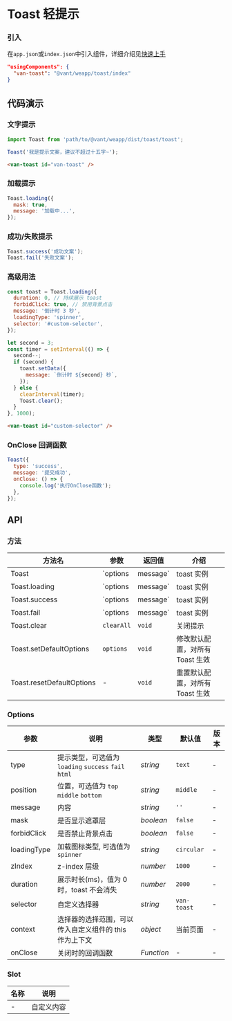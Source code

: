 # Toast 轻提示

### 引入

在`app.json`或`index.json`中引入组件，详细介绍见[快速上手](#/quickstart#yin-ru-zu-jian)

```json
"usingComponents": {
  "van-toast": "@vant/weapp/toast/index"
}
```

## 代码演示

### 文字提示

```javascript
import Toast from 'path/to/@vant/weapp/dist/toast/toast';

Toast('我是提示文案，建议不超过十五字~');
```

```html
<van-toast id="van-toast" />
```

### 加载提示

```javascript
Toast.loading({
  mask: true,
  message: '加载中...',
});
```

### 成功/失败提示

```javascript
Toast.success('成功文案');
Toast.fail('失败文案');
```

### 高级用法

```javascript
const toast = Toast.loading({
  duration: 0, // 持续展示 toast
  forbidClick: true, // 禁用背景点击
  message: '倒计时 3 秒',
  loadingType: 'spinner',
  selector: '#custom-selector',
});

let second = 3;
const timer = setInterval(() => {
  second--;
  if (second) {
    toast.setData({
      message: `倒计时 ${second} 秒`,
    });
  } else {
    clearInterval(timer);
    Toast.clear();
  }
}, 1000);
```

```html
<van-toast id="custom-selector" />
```

### OnClose 回调函数

```javascript
Toast({
  type: 'success',
  message: '提交成功',
  onClose: () => {
    console.log('执行OnClose函数');
  },
});
```

## API

### 方法

| 方法名 | 参数 | 返回值 | 介绍 |
| --- | --- | --- | --- |
| Toast | `options | message` | toast 实例 | 展示提示 |
| Toast.loading | `options | message` | toast 实例 | 展示加载提示 |
| Toast.success | `options | message` | toast 实例 | 展示成功提示 |
| Toast.fail | `options | message` | toast 实例 | 展示失败提示 |
| Toast.clear | `clearAll` | `void` | 关闭提示 |
| Toast.setDefaultOptions | `options` | `void` | 修改默认配置，对所有 Toast 生效 |
| Toast.resetDefaultOptions | - | `void` | 重置默认配置，对所有 Toast 生效 |

### Options

| 参数 | 说明 | 类型 | 默认值 | 版本 |
| --- | --- | --- | --- | --- |
| type | 提示类型，可选值为 `loading` `success` `fail` `html` | _string_ | `text` | - |
| position | 位置，可选值为 `top` `middle` `bottom` | _string_ | `middle` | - |
| message | 内容 | _string_ | `''` | - | - |
| mask | 是否显示遮罩层 | _boolean_ | `false` | - |
| forbidClick | 是否禁止背景点击 | _boolean_ | `false` | - |
| loadingType | 加载图标类型, 可选值为 `spinner` | _string_ | `circular` | - |
| zIndex | z-index 层级 | _number_ | `1000` | - |
| duration | 展示时长(ms)，值为 0 时，toast 不会消失 | _number_ | `2000` | - |
| selector | 自定义选择器 | _string_ | `van-toast` | - |
| context | 选择器的选择范围，可以传入自定义组件的 this 作为上下文 | _object_ | 当前页面 | - |
| onClose | 关闭时的回调函数 | _Function_ | - | - |

### Slot

| 名称 | 说明       |
| ---- | ---------- |
| -    | 自定义内容 |
